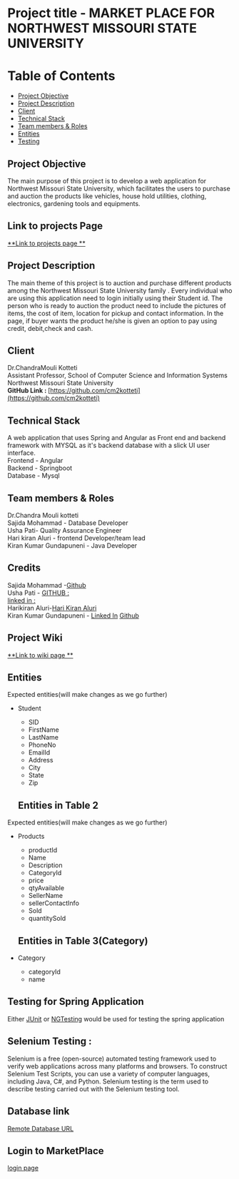 # Project title - MARKET PLACE FOR NORTHWEST MISSOURI STATE UNIVERSITY

# Table of Contents
- [Project Objective](#objective)
- [Project Description](#description)
- [Client](#client)
- [Technical Stack](#stack)
- [Team members & Roles](#roles)
- [Entities](#entities)
- [Testing](#testing)

## Project Objective <a name="objective"></a>
 The main purpose of this project is to develop a web application for Northwest Missouri State University, which facilitates the users to purchase and auction the products like vehicles, house hold utilities, clothing, electronics, gardening tools and equipments.
 
## Link to projects Page

[**Link to projects page **](https://github.com/harichowdary-aluri/gdp_1-project/projects)

## Project Description <a name="description"></a>
The main theme of this project is to auction and purchase different products among the Northwest Missouri State University family . Every individual who are using this application need to login initially using their Student id. The person who is ready to auction the product need to include the pictures of items, the cost of item, location for pickup and contact information. In the page, if buyer wants the product he/she is  given an option to pay using credit, debit,check and cash. 

## Client <a name="client"></a>
Dr.ChandraMouli Kotteti </br>
Assistant Professor, School of Computer Science and Information Systems</br>
Northwest Missouri State University</br>
<b>GitHub Link : </b> [https://github.com/cm2kotteti](https://github.com/cm2kotteti)


## Technical Stack <a name="stack"></a>
A web application that uses Spring and Angular as Front end and backend  framework with MYSQL as it's backend database with a slick UI user interface.</br>
Frontend - Angular </br>
Backend - Springboot </br>
Database - Mysql </br>

## Team members & Roles <a name="roles"></a>
Dr.Chandra Mouli kotteti </br>
Sajida Mohammad - Database Developer</br>
Usha Pati- Quality Assurance Engineer</br>
Hari kiran Aluri - frontend Developer/team lead</br>
Kiran Kumar Gundapuneni - Java Developer

## Credits
Sajida Mohammad -[Github](https://github.com/MSajida)</br> 
Usha Pati - [GITHUB : ](https://github.com/ushareddypati)</br>
[linked in : ](https://www.linkedin.com/in/usha-pati-96374323a)</br>
Harikiran Aluri-[Hari Kiran Aluri](https://www.linkedin.com/in/hari-kiran-626715193)</br>
Kiran Kumar Gundapuneni - [Linked In](https://www.linkedin.com/in/kiran-gundapuneni-35b01320b/) [Github](https://github.com/kirangundapuneni)

## Project Wiki

[**Link to wiki page **](https://github.com/harichowdary-aluri/gdp_1-project/wiki)
 
 ## Entities <a name="entities"></a>
Expected entities(will make changes as we go further)
- Student
   - SID
   - FirstName 
   - LastName
   - PhoneNo
   - EmailId
   - Address
   - City
   - State
   - Zip
   
   ## Entities in Table 2
Expected entities(will make changes as we go further)
- Products
   - productId
   - Name 
   - Description
   - CategoryId
   - price
   - qtyAvailable
   - SellerName
   - sellerContactInfo
   - Sold
   - quantitySold
   
   ## Entities in Table 3(Category)
 - Category
   - categoryId
   - name   
   
  ## Testing for Spring Application <a name="testing"></a>
   Either [JUnit](https://junit.org/junit4/) or [NGTesting](https://testng.org/doc/) would be used for testing the spring application

  ## Selenium Testing :
  
  Selenium is a free (open-source) automated testing framework used to verify web applications across many platforms and browsers. To construct Selenium Test   Scripts, you can use a variety of computer languages, including Java, C#, and Python. Selenium testing is the term used to describe testing carried out with the Selenium testing tool.


  ## Database link 
[Remote Database URL](https://www.freesqldatabase.com/)

  ## Login to MarketPlace
[login page](https://github.com/harichowdary-aluri/gdp_1-project/blob/main/app/login/login.component.html)
